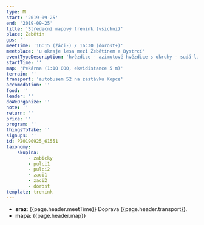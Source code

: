 ```yaml
---
type: M
start: '2019-09-25'
end: '2019-09-25'
title: 'Středeční mapový trénink (všichni)'
place: Žebětín
gps: ''
meetTime: '16:15 (žáci-) / 16:30 (dorost+)'
meetplace: 'u okraje lesa mezi Žebětínem a Bystrcí'
eventTypeDescription: 'hvězdice - azimutové hvězdice s okruhy - sudá-lichá - kombotech'
startTime: ''
map: 'Pekárna (1:10 000, ekvidistance 5 m)'
terrain: ''
transport: 'autobusem 52 na zastávku Kopce'
accomodation: ''
food: ''
leader: ''
doWeOrganize: ''
note: ''
return: ''
price: ''
program: ''
thingsToTake: ''
signups: ''
id: P20190925_61551
taxonomy:
    skupina:
        - zabicky
        - pulci1
        - pulci2
        - zaci1
        - zaci2
        - dorost
template: trenink
---
```

* **sraz**: {{page.header.meetTime}} Doprava {{page.header.transport}}.
* **mapa**: {{page.header.map}}

